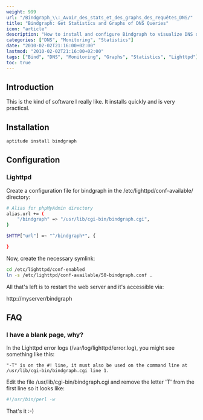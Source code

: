 ```yaml
---
weight: 999
url: "/Bindgraph_\\:_Avoir_des_stats_et_des_graphs_des_requêtes_DNS/"
title: "Bindgraph: Get Statistics and Graphs of DNS Queries"
icon: "article"
description: "How to install and configure Bindgraph to visualize DNS query statistics in graphical form"
categories: ["DNS", "Monitoring", "Statistics"]
date: "2010-02-02T21:16:00+02:00"
lastmod: "2010-02-02T21:16:00+02:00"
tags: ["Bind", "DNS", "Monitoring", "Graphs", "Statistics", "Lighttpd"]
toc: true
---
```


## Introduction

This is the kind of software I really like. It installs quickly and is very practical.

## Installation

```bash
aptitude install bindgraph
```

## Configuration

### Lighttpd

Create a configuration file for bindgraph in the /etc/lighttpd/conf-available/ directory:

```bash {linenos=table}
# Alias for phpMyAdmin directory
alias.url += (
    "/bindgraph" => "/usr/lib/cgi-bin/bindgraph.cgi",
)

$HTTP["url"] =~ "^/bindgraph*", {

}
```

Now, create the necessary symlink:

```bash
cd /etc/lighttpd/conf-enabled
ln -s /etc/lighttpd/conf-available/50-bindgraph.conf .
```

All that's left is to restart the web server and it's accessible via:

http://myserver/bindgraph

## FAQ

### I have a blank page, why?

In the Lighttpd error logs (/var/log/lighttpd/error.log), you might see something like this:

```
"-T" is on the #! line, it must also be used on the command line at /usr/lib/cgi-bin/bindgraph.cgi line 1.
```

Edit the file /usr/lib/cgi-bin/bindgraph.cgi and remove the letter 'T' from the first line so it looks like:

```bash
#!/usr/bin/perl -w
```

That's it :-)
